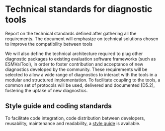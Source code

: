 # Technical standards for diagnostic tools

Report on the technical standards defined after gathering all the requirements. The document will emphasize on technical solutions chosen to improve the compatibility between tools

We will also define the technical architecture required to plug other diagnostic packages to existing evaluation software frameworks (such as ESMValTool), in order to foster contribution and acceptance of new diagnostics developed by the community. These requirements will be selected to allow a wide range of diagnostics to interact with the tools in a modular and structured implementation. To facilitate coupling to the tools, a common set of protocols will be used, delivered and documented [D5.2], fostering the uptake of new diagnostics.

## Style guide and coding standards

To facilitate code integration, code distribution between developers, reusability,
maintenance and readability, a [style guide](style_guide.md) is available.

